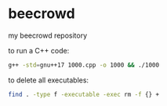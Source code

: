 # beecrowd

my beecrowd repository

to run a C++ code:
```sh
g++ -std=gnu++17 1000.cpp -o 1000 && ./1000
```

to delete all executables:
```sh
find . -type f -executable -exec rm -f {} +
```
